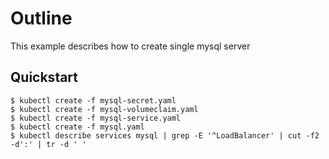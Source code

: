 # Outline

This example describes how to create single mysql server

## Quickstart

```console
$ kubectl create -f mysql-secret.yaml
$ kubectl create -f mysql-volumeclaim.yaml
$ kubectl create -f mysql-service.yaml
$ kubectl create -f mysql.yaml
$ kubectl describe services mysql | grep -E '^LoadBalancer' | cut -f2 -d':' | tr -d ' '
```